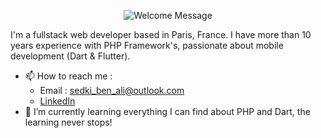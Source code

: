 <p align="center">
	<img alt="Welcome Message" src="https://readme-typing-svg.herokuapp.com?size=30&background=45E5FF00&center=true&vCenter=true&lines=Hi+there!+I'm+Sedki+%F0%9F%91%8B%F0%9F%8F%BC">
</p>

I'm a fullstack web developer based in Paris, France. I have more than 10 years experience with PHP Framework's, passionate about mobile development (Dart & Flutter).

* 📫 How to reach me :
  * Email : sedki_ben_ali@outlook.com
  * [LinkedIn](https://www.linkedin.com/in/ben-ali-sedki/)
* 🌱 I’m currently learning everything I can find about PHP and Dart, the learning never stops!

<!--
**sedkiTN/sedkiTN** is a ✨ _special_ ✨ repository because its `README.md` (this file) appears on your GitHub profile.

Here are some ideas to get you started:

- 🔭 I’m currently working on ...
- 🌱 I’m currently learning ...
- 👯 I’m looking to collaborate on ...
- 🤔 I’m looking for help with ...
- 💬 Ask me about ...
- 📫 How to reach me: ...
- 😄 Pronouns: ...
- ⚡ Fun fact: ...
-->
